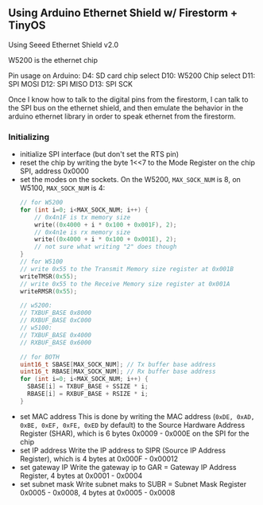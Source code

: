 ## Using Arduino Ethernet Shield w/ Firestorm + TinyOS

Using Seeed Ethernet Shield v2.0

W5200 is the ethernet chip

Pin usage on Arduino:
D4: SD card chip select
D10: W5200 Chip select
D11: SPI MOSI
D12: SPI MISO
D13: SPI SCK

Once I know how to talk to the digital pins from the firestorm, I can talk to the SPI bus on the ethernet shield,
and then emulate the behavior in the arduino ethernet library in order to speak ethernet from the firestorm.

### Initializing

* initialize SPI interface (but don't set the RTS pin)
* reset the chip by writing the byte 1<<7 to the Mode Register on the chip SPI, address 0x0000
* set the modes on the sockets. On the W5200, `MAX_SOCK_NUM` is 8, on W5100, `MAX_SOCK_NUM` is 4:
    ```cpp
    // for W5200
    for (int i=0; i<MAX_SOCK_NUM; i++) {
        // 0x4n1F is tx memory size
        write((0x4000 + i * 0x100 + 0x001F), 2);
        // 0x4n1e is rx memory size
        write((0x4000 + i * 0x100 + 0x001E), 2);
        // not sure what writing "2" does though
    }
    // for W5100
    // write 0x55 to the Transmit Memory size register at 0x001B
    writeTMSR(0x55);
    // write 0x55 to the Receive Memory size register at 0x001A
    writeRMSR(0x55);

    // w5200:
    // TXBUF_BASE 0x8000
    // RXBUF_BASE 0xC000
    // w5100:
    // TXBUF_BASE 0x4000
    // RXBUF_BASE 0x6000

    // for BOTH
    uint16_t SBASE[MAX_SOCK_NUM]; // Tx buffer base address
    uint16_t RBASE[MAX_SOCK_NUM]; // Rx buffer base address
    for (int i=0; i<MAX_SOCK_NUM; i++) {
      SBASE[i] = TXBUF_BASE + SSIZE * i;
      RBASE[i] = RXBUF_BASE + RSIZE * i;
    }
    ```
* set MAC address
    This is done by writing the MAC address (`0xDE, 0xAD, 0xBE, 0xEF, 0xFE, 0xED` by default) to
    the Source Hardware Address Register (SHAR), which is 6 bytes 0x0009 - 0x000E on the SPI for the chip
* set IP address
    Write the IP address to SIPR (Source IP Address Register), which is 4 bytes at 0x000F - 0x00012
* set gateway IP
    Write the gateway ip to GAR = Gateway IP Address Register, 4 bytes at 0x0001 - 0x0004
* set subnet mask
    Write subnet maks to SUBR = Subnet Mask Register 0x0005 - 0x0008, 4 bytes at 0x0005 - 0x0008
